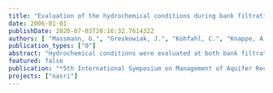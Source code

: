 ```yaml
---
title: "Evaluation of the hydrochemical conditions during bank filtration and artificial recharge in Berlin"
date: 2006-01-01
publishDate: 2020-07-03T20:16:32.761432Z
authors: [ "Massmann, G.", "Greskowiak, J.", "Kohfahl, C.", "Knappe, A.", "Ohm, B.", "Pekdeger, A.", "Sültenfuß, J.", "Taute, T." ]
publication_types: ["0"]
abstract: "Hydrochemical conditions were evaluated at both bank filtration and artificial recharge sites in Berlin. All bank filtration sites show a strong vertical age stratification. Rather than showing a typical redox zoning with more reducing conditions in greater distance from the surface water, the redox zones are horizontally layered, with more reducing conditions in greater depth. This is believed to be an effect of the strongly alternating groundwaterlevels and by the age stratification. The redox conditions are generally more reducing at the bank filtration sites, mainly as a result of the longer travel times and operational differences. Redox conditions at all sites vary seasonally in particular at the artificial recharge site, which is mainly caused by temperature changes."
featured: false
publication: "*5th International Symposium on Management of Aquifer Recharge / IHP-VI, Series on Groundwater*"
projects: ["nasri"]
---
```


